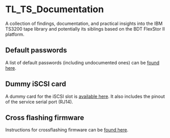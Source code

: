# TL_TS_Documentation
A collection of findings, documentation, and practical insights into the IBM TS3200 tape library and potentially its siblings based on the BDT FlexStor II platform.

## Default passwords
A list of default passwords (including undocumented ones) can be [found here](passwords.txt).

## Dummy iSCSI card
A dummy card for the iSCSI slot is [available here](Dummy_iSCSI_PCB/). It also includes the pinout of the service serial port (RJ14).

## Cross flashing firmware
Instructions for crossflashing firmware can be [found here](https://www.reddit.com/r/DataHoarder/comments/167xd5o/howto_crossflashing_firmware_on_2448bay_lto/).
